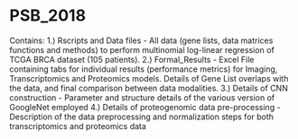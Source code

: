 # PSB_2018
Contains:
1.) Rscripts and Data files - All data (gene lists, data matrices functions and methods) to perform multinomial log-linear regression of TCGA BRCA dataset (105 patients).
2.) Formal_Results - Excel File containing tabs for individual results (performance metrics) for Imaging, Transcriptomics and Proteomics models. Details of Gene List overlaps with the data, and final comparison between data modalities.
3.) Details of CNN construction - Parameter and structure details of the various version of GoogleNet employed
4.) Details of proteogenomic data pre-processing - Description of the data preprocessing and normalization steps for both transcriptomics and proteomics data
